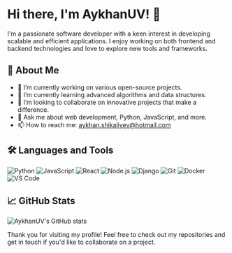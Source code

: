 # Hi there, I'm AykhanUV! 👋

I'm a passionate software developer with a keen interest in developing scalable and efficient applications. I enjoy working on both frontend and backend technologies and love to explore new tools and frameworks.

## 🚀 About Me

- 🔭 I’m currently working on various open-source projects.
- 🌱 I’m currently learning advanced algorithms and data structures.
- 👯 I’m looking to collaborate on innovative projects that make a difference.
- 💬 Ask me about web development, Python, JavaScript, and more.
- 📫 How to reach me: [aykhan.shikaliyev@hotmail.com](mailto:aykhan.shikaliyev@hotmail.com)

## 🛠️ Languages and Tools

![Python](https://img.shields.io/badge/-Python-333333?style=flat&logo=python)
![JavaScript](https://img.shields.io/badge/-JavaScript-333333?style=flat&logo=javascript)
![React](https://img.shields.io/badge/-React-333333?style=flat&logo=react)
![Node.js](https://img.shields.io/badge/-Node.js-333333?style=flat&logo=node.js)
![Django](https://img.shields.io/badge/-Django-333333?style=flat&logo=django)
![Git](https://img.shields.io/badge/-Git-333333?style=flat&logo=git)
![Docker](https://img.shields.io/badge/-Docker-333333?style=flat&logo=docker)
![VS Code](https://img.shields.io/badge/-VS%20Code-333333?style=flat&logo=visual-studio-code)

## 📈 GitHub Stats

![AykhanUV's GitHub stats](https://github-readme-stats.vercel.app/api?username=AykhanUV&show_icons=true&theme=radical)

Thank you for visiting my profile! Feel free to check out my repositories and get in touch if you'd like to collaborate on a project.

